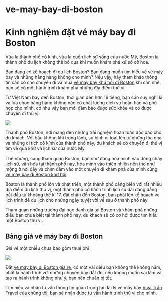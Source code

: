 # ve-may-bay-di-boston
<h1>Kinh nghiệm đặt vé máy bay đi Boston</h1>

Vừa là thành phố cổ kính, vừa là cuốn lịch sử sống của nước Mỹ, Boston là thành phố du lịch không thể bỏ qua khi muốn khám phá xứ sở cờ hoa.

Bạn đang có kế hoạch đi du lịch Boston? Bạn đang muốn tìm hiểu về vé máy bay và những hãng hàng không cho mình? Nếu vậy, hãy tham khảo thông tin cần có cho chuyến đi và mua <a href = "http://vivatrantravel.vn/ve-may-bay-di-boston.html">vé máy bay khứ hồi đi Boston</a> khi cần nhé, bạn sẽ có một hành trình khám phá những địa điểm thú vị.

Từ Việt Nam bay đến Boston, thời gian đến hơn 16 tiếng, bạn cần suy nghĩ kĩ và lựa chọn hãng hàng không nào có chất lượng dịch vụ hoàn hảo và phù hợp cho mình, có như vậy bạn mới đảm bảo được sức khỏe và có được chuyến đi thú vị.

<img src = "http://vemaybaychinaeastern.com/wp-content/uploads/2016/07/ve-may-bay-di-Boston.jpg" />

Thành phố Boston, nơi mang đến những trải nghiệm hoàn toàn độc đáo cho du khách. Với bầu không khí trong lành, sự bình dị toát lên từ những tòa nhà và những di tích cổ kính của thành phố này, du khách sẽ có chuyến đi thú vị tìm về quá khứ và lịch sử của nước Mỹ.

Thế nhưng, càng tham quan Boston, bạn như đang hòa mình vào dòng chảy lịch sử, văn hóa tại thành phố này, hòa mình vào thiên nhiên nên thơ như mộng ở nơi đây và chìm đắm vào một chuyến đi khám phá của mình cùng <a href = "https://vivatrantravel.com/ve-quoc-te/ve-may-bay-di-boston.html">vé máy bay đi Boston khứ hồi</a>.

Boston là thành phố lớn và phát triển, một thành phố cảng biển với rất nhiều địa điểm du lịch thú vị, một thành phố có hành trình lịch sử dài dăng dẳng bắt đầu từ khoảng thế kỉ 17, đặt chân đến Boston, bạn phải lên kế hoạch và lịch trình để du lịch cho những ngày tuyệt vời về sau ở thành phố này.

Tham quan những trường đại học danh giá tại Boston và khám phá những điều bạn chưa biết tại thành phố này, du khách sẽ có cơ hội được tìm hiểu một Boston thú vị.

<h2>Bảng giá vé máy bay đi Boston</h2>

Giá vé một chiều chưa bao gồm thuế phí

<img src = "http://vemaybaychinaeastern.com/wp-content/uploads/2016/07/ve-may-bay-di-boston-7.jpg" />

Đặt <a href = "https://visaxuatnhapcanh.vn/ve-may-bay-di-boston.html">ve may bay di Boston gia re</a>, có một vài điều bạn không thể không nắm, nhất là hành trình với những chuyến bay đắt đỏ, nếu không muốn sai lầm và tạo ra hành trình không như ý, bạn nên chuẩn bị tốt.

Tìm hiểu và nhận tư vấn thông tin quan trọng tại đại lý vé máy bay <a href = "http://vivatrantravel.vn/">Viva Trần Travel</a> của chúng tôi, bạn sẽ nhận được tư vấn hành trình thú vị cho mình.

